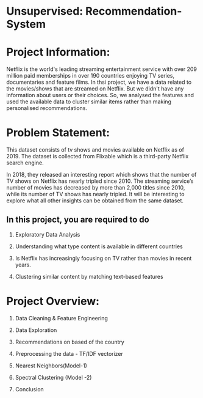 # Unsupervised:  Recommendation-System

# Project Information:
Netflix is the world's leading streaming entertainment service with over 209 million paid memberships in over 190 countries enjoying TV series, documentaries and feature films. In thsi project, we have a data related to the movies/shows that are streamed on Netflix. But we didn't have any information about users or their choices. So, we analysed the features and used the available data to cluster similar items rather than making personalised recommendations.

# Problem Statement:
This dataset consists of tv shows and movies available on Netflix as of 2019. The dataset is collected from Flixable which is a third-party Netflix search engine.

In 2018, they released an interesting report which shows that the number of TV shows on Netflix has nearly tripled since 2010. The streaming service’s number of movies has decreased by more than 2,000 titles since 2010, while its number of TV shows has nearly tripled. It will be interesting to explore what all other insights can be obtained from the same dataset.

## In this  project, you are required to do
1. Exploratory Data Analysis 

2. Understanding what type content is available in different countries

3. Is Netflix has increasingly focusing on TV rather than movies in recent years.

4. Clustering similar content by matching text-based features


# Project Overview:
1. Data Cleaning & Feature Engineering

2. Data Exploration

3. Recommendations on based of the country

4. Preprocessing the data - TF/IDF vectorizer

5. Nearest Neighbors(Model-1)

6. Spectral Clustering (Model -2)

7. Conclusion

